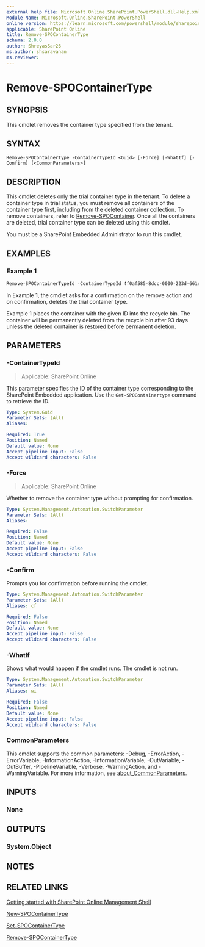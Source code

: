 ```yaml
---
external help file: Microsoft.Online.SharePoint.PowerShell.dll-Help.xml
Module Name: Microsoft.Online.SharePoint.PowerShell
online version: https://learn.microsoft.com/powershell/module/sharepoint-online/remove-spocontainertype
applicable: SharePoint Online
title: Remove-SPOContainerType
schema: 2.0.0
author: ShreyasSar26
ms.author: shsaravanan
ms.reviewer:
---
```


# Remove-SPOContainerType

## SYNOPSIS

This cmdlet removes the container type specified from the tenant.

## SYNTAX

```
Remove-SPOContainerType -ContainerTypeId <Guid> [-Force] [-WhatIf] [-Confirm] [<CommonParameters>]
```

## DESCRIPTION

This cmdlet deletes only the trial container type in the tenant. To delete a container type in trial status, you must remove all containers of the container type first, including from the deleted container collection. To remove containers, refer to [Remove-SPOContainer](./Remove-SPOContainer.md). Once all the containers are deleted, trial container type can be deleted using this cmdlet.

You must be a SharePoint Embedded Administrator to run this cmdlet.

## EXAMPLES

### Example 1

```powershell
Remove-SPOContainerTypeId -ContainerTypeId 4f0af585-8dcc-0000-223d-661eb2c604a8
```

In Example 1, the cmdlet asks for a confirmation on the remove action and on confirmation, deletes the trial container type.

Example 1 places the container with the given ID into the recycle bin. The container will be permanently deleted from the recycle bin after 93 days unless the deleted container is [restored](./Restore-SPODeletedContainer.md) before permanent deletion.

## PARAMETERS

### -ContainerTypeId

> Applicable: SharePoint Online

This parameter specifies the ID of the container type corresponding to the SharePoint Embedded application. Use the `Get-SPOContainertype` command to retrieve the ID.

```yaml
Type: System.Guid
Parameter Sets: (All)
Aliases:

Required: True
Position: Named
Default value: None
Accept pipeline input: False
Accept wildcard characters: False
```

### -Force

> Applicable: SharePoint Online

Whether to remove the container type without prompting for confirmation.

```yaml
Type: System.Management.Automation.SwitchParameter
Parameter Sets: (All)
Aliases:

Required: False
Position: Named
Default value: None
Accept pipeline input: False
Accept wildcard characters: False
```

### -Confirm

Prompts you for confirmation before running the cmdlet.

```yaml
Type: System.Management.Automation.SwitchParameter
Parameter Sets: (All)
Aliases: cf

Required: False
Position: Named
Default value: None
Accept pipeline input: False
Accept wildcard characters: False
```

### -WhatIf

Shows what would happen if the cmdlet runs.
The cmdlet is not run.

```yaml
Type: System.Management.Automation.SwitchParameter
Parameter Sets: (All)
Aliases: wi

Required: False
Position: Named
Default value: None
Accept pipeline input: False
Accept wildcard characters: False
```

### CommonParameters

This cmdlet supports the common parameters: -Debug, -ErrorAction, -ErrorVariable, -InformationAction, -InformationVariable, -OutVariable, -OutBuffer, -PipelineVariable, -Verbose, -WarningAction, and -WarningVariable. For more information, see [about_CommonParameters](https://go.microsoft.com/fwlink/?LinkID=113216).

## INPUTS

### None

## OUTPUTS

### System.Object

## NOTES

## RELATED LINKS

[Getting started with SharePoint Online Management Shell](/powershell/sharepoint/sharepoint-online/connect-sharepoint-online)

[New-SPOContainerType](./New-SPOContainerType.md)

[Set-SPOContainerType](./Set-SPOContainerType.md)

[Remove-SPOContainerType](./Get-SPOContainerType.md)
